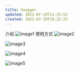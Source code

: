 ```yaml
---
title: Swagger
updated: 2022-07-19T11:25:52
created: 2022-07-19T10:22:23
---
```


介绍
![image1](../../../resources/a70013ea314845d096b57293b533d2ae.png)
使用方式
![image2](../../../resources/a31e2c68956949dd921d6593a4a395d0.png)

![image3](../../../resources/423689a1884f45d096a8b54968ece0e6.png)

![image4](../../../resources/461874b0ad74407a8a74a164314833d0.png)

![image5](../../../resources/a364fb907a7d4375865420fbcf685efc.png)

